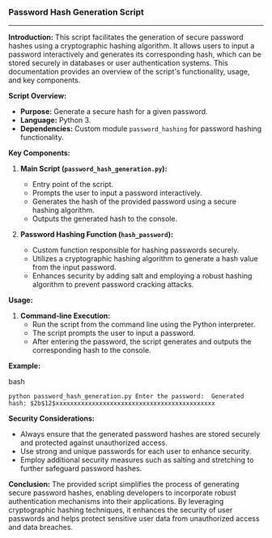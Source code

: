 ### **Password Hash Generation Script**

---

**Introduction:** This script facilitates the generation of secure password hashes using a cryptographic hashing algorithm. It allows users to input a password interactively and generates its corresponding hash, which can be stored securely in databases or user authentication systems. This documentation provides an overview of the script's functionality, usage, and key components.

**Script Overview:**

- **Purpose:** Generate a secure hash for a given password.
- **Language:** Python 3.
- **Dependencies:** Custom module `password_hashing` for password hashing functionality.

**Key Components:**

1.  **Main Script (`password_hash_generation.py`):**

    - Entry point of the script.
    - Prompts the user to input a password interactively.
    - Generates the hash of the provided password using a secure hashing algorithm.
    - Outputs the generated hash to the console.

2.  **Password Hashing Function (`hash_password`):**

    - Custom function responsible for hashing passwords securely.
    - Utilizes a cryptographic hashing algorithm to generate a hash value from the input password.
    - Enhances security by adding salt and employing a robust hashing algorithm to prevent password cracking attacks.

**Usage:**

1.  **Command-line Execution:**
    - Run the script from the command line using the Python interpreter.
    - The script prompts the user to input a password.
    - After entering the password, the script generates and outputs the corresponding hash to the console.

**Example:**

bash

`python password_hash_generation.py
Enter the password: 
Generated hash: $2b$12$xxxxxxxxxxxxxxxxxxxxxxxxxxxxxxxxxxxxxxxxxxxx`

**Security Considerations:**

- Always ensure that the generated password hashes are stored securely and protected against unauthorized access.
- Use strong and unique passwords for each user to enhance security.
- Employ additional security measures such as salting and stretching to further safeguard password hashes.

**Conclusion:** The provided script simplifies the process of generating secure password hashes, enabling developers to incorporate robust authentication mechanisms into their applications. By leveraging cryptographic hashing techniques, it enhances the security of user passwords and helps protect sensitive user data from unauthorized access and data breaches.
